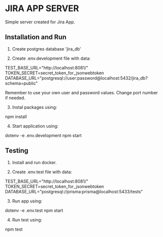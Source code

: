 # JIRA APP SERVER

Simple server created for Jira App. 

## Installation and Run

1. Create postgres database 'jira_db' 

2. Create .env.development file with data:

TEST_BASE_URL="http://localhost:8081/"
TOKEN_SECRET=secret_token_for_jsonwebtoken
DATABASE_URL="postgresql://user:password@localhost:5432/jira_db?schema=public"

Remember to use your own user and password values. Change port number if needed.

3. Instal packages using:

npm install

4. Start application using:

dotenv -e .env.development npm start


## Testing

1. Install and run docker.

2. Create .env.test file with data:

TEST_BASE_URL="http://localhost:8081/"
TOKEN_SECRET=secret_token_for_jsonwebtoken
DATABASE_URL="postgresql://prisma:prisma@localhost:5433/tests"


3. Run app using: 

dotenv -e .env.test npm start

4. Run test using:

npm test